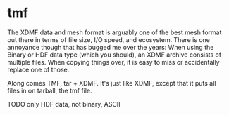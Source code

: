 # tmf

The XDMF data and mesh format is arguably one of the best mesh format out there in terms
of file size, I/O speed, and ecosystem. There is one annoyance though that has bugged me
over the years: When using the Binary or HDF data type (which you should), an XDMF
archive consists of multiple files. When copying things over, it is easy to miss or
accidentally replace one of those.

Along comes TMF, tar + XDMF. It's just like XDMF, except that it puts all files in on
tarball, the tmf file.


TODO only HDF data, not binary, ASCII
